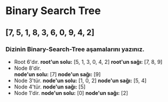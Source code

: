 ﻿
# Binary Search Tree
**[7, 5, 1, 8, 3, 6, 0, 9, 4, 2]**
---
### Dizinin Binary-Search-Tree aşamalarını yazınız.
- Root 6'dır. 
**root'un solu:** [5, 1, 3, 0, 4, 2] **root'un sağı:** [7, 8, 9]
- Node 8'dir.  
**node'un solu:** [7] **node'un sağı:** [9]
- Node 3'tür. 
**node'un solu:** [1, 0, 2] **node'un sağı:** [5, 4]
- Node 4'tür.
**node'un sağı:** [5]
- Node 1'dir.
**node'un solu:** [0] **node'un sağı:** [2]
